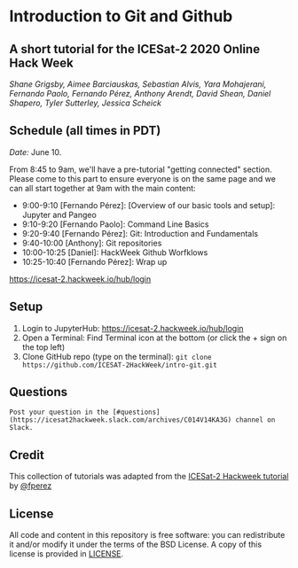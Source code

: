 # Introduction to Git and Github

## A short tutorial for the ICESat-2 2020 Online Hack Week

_Shane Grigsby, Aimee Barciauskas, Sebastian Alvis, Yara Mohajerani, Fernando Paolo, Fernando Pérez, Anthony Arendt, David Shean, Daniel Shapero, Tyler Sutterley, Jessica Scheick_

## Schedule (all times in PDT)

*Date:* June 10.

From 8:45 to 9am, we'll have a pre-tutorial "getting connected" section. Please come to this part to ensure everyone is on the same page and we can all start together at 9am with the main content:

- 9:00-9:10 [Fernando Pérez]: [Overview of our basic tools and setup]: Jupyter and Pangeo
- 9:10-9:20 [Fernando Paolo]: Command Line Basics
- 9:20-9:40 [Fernando Pérez]: Git: Introduction and Fundamentals
- 9:40-10:00 [Anthony]: Git repositories
- 10:00-10:25 [Daniel]: HackWeek Github Worfklows
- 10:25-10:40 [Fernando Pérez]: Wrap up


https://icesat-2.hackweek.io/hub/login

## Setup
1. Login to JupyterHub:
    https://icesat-2.hackweek.io/hub/login
2. Open a Terminal:
    Find Terminal icon at the bottom (or click the + sign on the top left)
3. Clone GitHub repo (type on the terminal):
    `git clone https://github.com/ICESAT-2HackWeek/intro-git.git`

## Questions
    Post your question in the [#questions](https://icesat2hackweek.slack.com/archives/C014V14KA3G) channel on Slack.


## Credit

This collection of tutorials was adapted from the [ICESat-2 Hackweek tutorial](https://github.com/ICESAT-2HackWeek/intro-jupyter-git) by [@fperez](https://github.com/fperez)

## License

All code and content in this repository is free software: you can redistribute it and/or modify it under the terms of the BSD License. A copy of this license is provided in [LICENSE](LICENSE).
